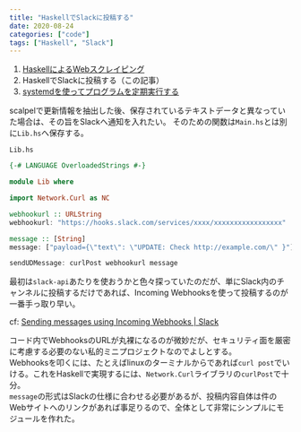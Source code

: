 ```yaml
---
title: "HaskellでSlackに投稿する"
date: 2020-08-24
categories: ["code"]
tags: ["Haskell", "Slack"]
---
```


1. [HaskellによるWebスクレイピング](@/post/haskellscraping01.md)
2. HaskellでSlackに投稿する（この記事）
3. [systemdを使ってプログラムを定期実行する](@/post/systemd-service.md)

scalpelで更新情報を抽出した後、保存されているテキストデータと異なっていた場合は、その旨をSlackへ通知を入れたい。
そのための関数は`Main.hs`とは別に`Lib.hs`へ保存する。

`Lib.hs`

```hs
{-# LANGUAGE OverloadedStrings #-}

module Lib where

import Network.Curl as NC

webhookurl :: URLString
webhookurl: "https://hooks.slack.com/services/xxxx/xxxxxxxxxxxxxxxxx"

message :: [String]
message: ["payload={\"text\": \"UPDATE: Check http://example.com/\" }"]

sendUDMessage: curlPost webhookurl message
```

最初は`slack-api`あたりを使おうかと色々探っていたのだが、単にSlack内のチャンネルに投稿するだけであれば、Incoming Webhooksを使って投稿するのが一番手っ取り早い。

cf: [Sending messages using Incoming Webhooks \| Slack](https://api.slack.com/messaging/webhooks)

コード内でWebhooksのURLが丸裸になるのが微妙だが、セキュリティ面を厳密に考慮する必要のない私的ミニプロジェクトなのでよしとする。  
Webhooksを叩くには、たとえばlinuxのターミナルからであれば`curl post`でいける。これをHaskellで実現するには、`Network.Curl`ライブラリの`curlPost`で十分。  
`message`の形式はSlackの仕様に合わせる必要があるが、投稿内容自体は件のWebサイトへのリンクがあれば事足りるので、全体として非常にシンプルにモジュールを作れた。
